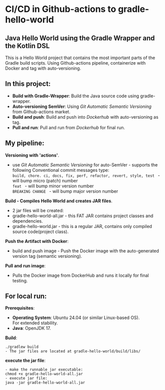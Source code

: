 # CI/CD in Github-actions to gradle-hello-world
## Java Hello World using the Gradle Wrapper and the Kotlin DSL
This is a Hello World project that contains the most important parts of the Gradle build scripts.
Using Github-actions pipeline, containerize with Docker and tag with auto-versioning.

## In this project:
- **Build with Gradle-Wrapper**: Build the Java source code using gradle-wrapper.
- **Auto-versioning SemVer**: Using _Git Automatic Semantic Versioning_ from Github-actions market.
- **Build and push**: Build and push into _Dockerhub_ with auto-versioning as tag.
- **Pull and run**: Pull and run from _Dockerhub_ for final run.

## My pipeline:
 **Versioning with 'actions'**.
   - use  _Git Automatic Semantic Versioning_ for auto-SemVer - supports the following Conventional commit messages type:\
   ```build, chore. ci, docs, fix, perf, refactor, revert, style, test ``` - will bump micro (patch) number\
   ```feat ``` - will bump minor version number\
   ```BREAKING CHANGE ``` - will bump major version number

 **Build - Compiles Hello World and creates JAR files**.
  - 2 jar files will be created:
  - gradle-hello-world-all.jar - this FAT JAR contains project classes and dependencies.
  - gradle-hello-world.jar - this is a regular JAR, contains only compiled source code(project class).

 **Push the Artifact with Docker**:
  - build and push image - Push the Docker image with the auto-generated version tag (semantic versioning).

 **Pull and run image**:
   - Pulls the Docker image from DockerHub and runs it locally for final testing.


## For local run:
 **Prerequisites**:
- **Operating System**: Ubuntu 24.04 (or similar Linux-based OS).\
    For extended stability.
- **Java**: OpenJDK 17.

 **Build**:
```
./gradlew build
- The jar files are located at gradle-hello-world/build/libs/
```

 **execute the jar file**:
```
- make the runnable jar executable:
chmod +x gradle-hello-world-all.jar
- execute jar file:
java -jar gradle-hello-world-all.jar
```